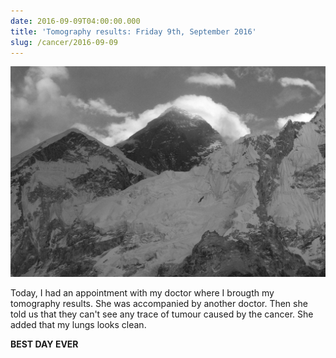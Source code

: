 ```yaml
---
date: 2016-09-09T04:00:00.000
title: 'Tomography results: Friday 9th, September 2016'
slug: /cancer/2016-09-09
---
```


![](/images/cancer/odm8bbyJDn1vsn3evo1.jpg)

Today, I had an appointment with my doctor where I brougth my tomography results. She was accompanied by another doctor. Then she told us that they can't see any trace of tumour caused by the cancer. She added that my lungs looks clean.

**BEST DAY EVER**
